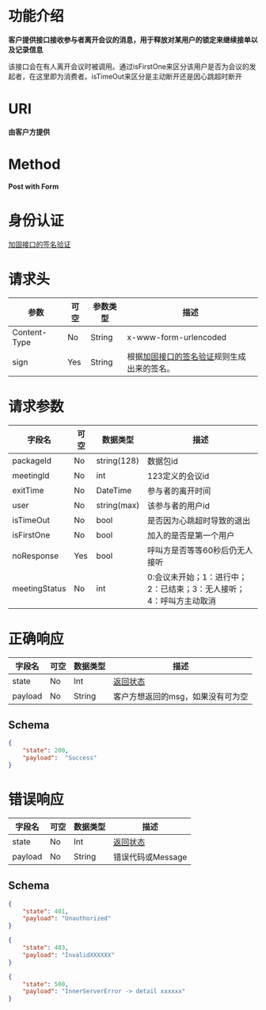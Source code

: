 # 功能介绍

**客户提供接口接收参与者离开会议的消息，用于释放对某用户的锁定来继续接单以及记录信息**

该接口会在有人离开会议时被调用。通过isFirstOne来区分该用户是否为会议的发起者，在这里即为消费者。isTimeOut来区分是主动断开还是因心跳超时断开

# URI

**由客户方提供**


# Method

**Post with Form**


# 身份认证

[加固接口的签名验证](../Agreement/StrongValidation.md)


# 请求头

| 参数         | 可空 | 参数类型 | 描述                                                         |
| ------------ | ---- | -------- | ------------------------------------------------------------ |
| Content-Type | No   | String   | x-www-form-urlencoded                                        |
| sign         | Yes  | String   | 根据[加固接口的签名验证](../Agreement/StrongValidation.md)规则生成出来的签名。 |


# 请求参数

| 字段名     | 可空 | 数据类型    | 描述                       |
| ---------- | ---- | ----------- | -------------------------- |
| packageId  | No   | string(128) | 数据包id                   |
| meetingId  | No   | int         | 123定义的会议id            |
| exitTime   | No   | DateTime    | 参与者的离开时间           |
| user       | No   | string(max) | 该参与者的用户id           |
| isTimeOut  | No   | bool        | 是否因为心跳超时导致的退出 |
| isFirstOne | No   | bool        | 加入的是否是第一个用户     |
| noResponse | Yes   | bool       | 呼叫方是否等等60秒后仍无人接听 |
| meetingStatus | No   | int      | 0:会议未开始；1：进行中；2：已结束；3：无人接听；4：呼叫方主动取消 |


# 正确响应

| 字段名  | 可空 | 数据类型 | 描述                                         |
| ------- | ---- | -------- | -------------------------------------------- |
| state   | No   | Int      | [返回状态](../Agreement/APIResponseState.md) |
| payload | No   | String   | 客户方想返回的msg，如果没有可为空            |

## Schema

```json
{
    "state": 200,
    "payload":  "Success"
}
```

# 错误响应

| 字段名  | 可空 | 数据类型 | 描述                                         |
| ------- | ---- | -------- | -------------------------------------------- |
| state   | No   | Int      | [返回状态](../Agreement/APIResponseState.md) |
| payload | No   | String   | 错误代码或Message                            |

## Schema 

``` json
{
    "state": 401,
    "payload": "Unauthorized"
}
```

``` json
{
    "state": 403,
    "payload": "InvalidXXXXXX"
}
```

``` json
{
    "state": 500,
    "payload": "InnerServerError -> detail xxxxxx"
}
```
